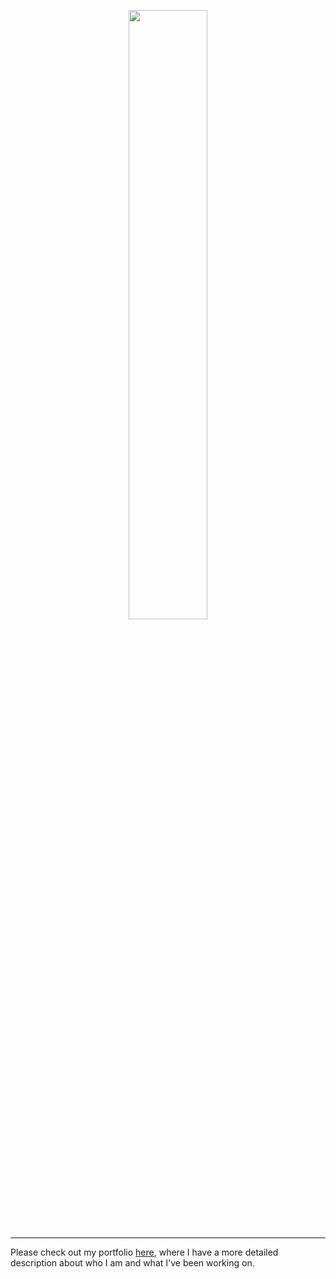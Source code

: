 <p align="center">
  <img width="50%" align="center" src="https://user-images.githubusercontent.com/77272429/222733086-c0f1b410-d9b9-440f-bc0f-cb468d47b079.svg" title="" />
</p>

<hr />

Please check out my portfolio <a href="https://www.artur.red">here</a>, where I have a more detailed description about who I am and what I've been working on.

